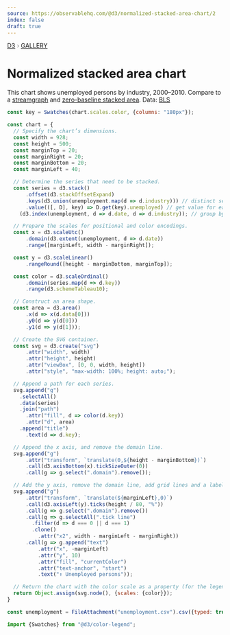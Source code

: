 ```yaml
---
source: https://observablehq.com/@d3/normalized-stacked-area-chart/2
index: false
draft: true
---
```


<div style="color: grey; font: 13px/25.5px var(--sans-serif); text-transform: uppercase;"><h1 style="display: none;">Normalized stacked area chart</h1><a href="https://d3js.org/">D3</a> › <a href="/@d3/gallery">Gallery</a></div>

# Normalized stacked area chart

This chart shows unemployed persons by industry, 2000–2010. Compare to a [streamgraph](/@d3/streamgraph/2?intent=fork) and [zero-baseline stacked area](/@d3/stacked-area-chart/2?intent=fork). Data: [BLS](https://www.bls.gov/)

```js
const key = Swatches(chart.scales.color, {columns: "180px"});
```

```js echo
const chart = {
  // Specify the chart’s dimensions.
  const width = 928;
  const height = 500;
  const marginTop = 20;
  const marginRight = 20;
  const marginBottom = 20;
  const marginLeft = 40;

  // Determine the series that need to be stacked.
  const series = d3.stack()
      .offset(d3.stackOffsetExpand)
      .keys(d3.union(unemployment.map(d => d.industry))) // distinct series keys, in input order
      .value(([, D], key) => D.get(key).unemployed) // get value for each series key and stack
    (d3.index(unemployment, d => d.date, d => d.industry)); // group by stack then series key

  // Prepare the scales for positional and color encodings.
  const x = d3.scaleUtc()
      .domain(d3.extent(unemployment, d => d.date))
      .range([marginLeft, width - marginRight]);

  const y = d3.scaleLinear()
      .rangeRound([height - marginBottom, marginTop]);

  const color = d3.scaleOrdinal()
      .domain(series.map(d => d.key))
      .range(d3.schemeTableau10);

  // Construct an area shape.
  const area = d3.area()
      .x(d => x(d.data[0]))
      .y0(d => y(d[0]))
      .y1(d => y(d[1]));

  // Create the SVG container.
  const svg = d3.create("svg")
      .attr("width", width)
      .attr("height", height)
      .attr("viewBox", [0, 0, width, height])
      .attr("style", "max-width: 100%; height: auto;");

  // Append a path for each series.
  svg.append("g")
    .selectAll()
    .data(series)
    .join("path")
      .attr("fill", d => color(d.key))
      .attr("d", area)
    .append("title")
      .text(d => d.key);

  // Append the x axis, and remove the domain line.
  svg.append("g")
      .attr("transform", `translate(0,${height - marginBottom})`)
      .call(d3.axisBottom(x).tickSizeOuter(0))
      .call(g => g.select(".domain").remove());

  // Add the y axis, remove the domain line, add grid lines and a label.
  svg.append("g")
      .attr("transform", `translate(${marginLeft},0)`)
      .call(d3.axisLeft(y).ticks(height / 80, "%"))
      .call(g => g.select(".domain").remove())
      .call(g => g.selectAll(".tick line")
        .filter(d => d === 0 || d === 1)
        .clone()
          .attr("x2", width - marginLeft - marginRight))
      .call(g => g.append("text")
          .attr("x", -marginLeft)
          .attr("y", 10)
          .attr("fill", "currentColor")
          .attr("text-anchor", "start")
          .text("↑ Unemployed persons"));

  // Return the chart with the color scale as a property (for the legend).
  return Object.assign(svg.node(), {scales: {color}});
}
```

```js echo
const unemployment = FileAttachment("unemployment.csv").csv({typed: true});
```

```js echo
import {Swatches} from "@d3/color-legend";
```

